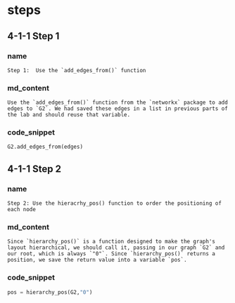 <!--title={Adding edges and Getting the "pos" explained}-->

<!--badges={Python:22,Algorithms:30}-->

<!--concepts={directedGraphs, introToGraphs, useOfGraphs}-->

# steps

## 4-1-1 Step 1

### name

```
Step 1:  Use the `add_edges_from()` function
```

### md_content

```
Use the `add_edges_from()` function from the `networkx` package to add edges to `G2`. We had saved these edges in a list in previous parts of the lab and should reuse that variable.
```

### code_snippet

```python
G2.add_edges_from(edges)
```

## 4-1-1 Step 2

### name

```
Step 2: Use the hieracrhy_pos() function to order the positioning of each node
```

### md_content

```
Since `hierarchy_pos()` is a function designed to make the graph's layout hierarchical, we should call it, passing in our graph `G2` and our root, which is always `"0"`. Since `hierarchy_pos()` returns a position, we save the return value into a variable `pos`.
```

### code_snippet

```python
pos = hierarchy_pos(G2,"0") 
```